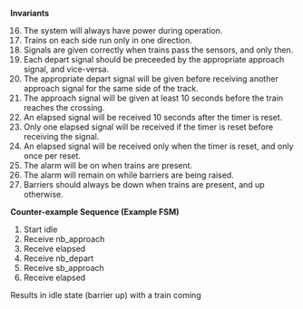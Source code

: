 **Invariants**

16. The system will always have power during operation.
17. Trains on each side run only in one direction.
18. Signals are given correctly when trains pass the sensors, and only then.
19. Each depart signal should be preceeded by the appropriate approach signal, and vice-versa.
20. The appropriate depart signal will be given before receiving another approach signal for the same side of the track.
21. The approach signal will be given at least 10 seconds before the train reaches the crossing.
22. An elapsed signal will be received 10 seconds after the timer is reset.
23. Only one elapsed signal will be received if the timer is reset before receiving the signal.
24. An elapsed signal will be received only when the timer is reset, and only once per reset.
25. The alarm will be on when trains are present.
26. The alarm will remain on while barriers are being raised.
27. Barriers should always be down when trains are present, and up otherwise.

**Counter-example Sequence (Example FSM)**

1. Start idle
1. Receive nb_approach
1. Receive elapsed
1. Receive nb_depart
1. Receive sb_approach
1. Receive elapsed

Results in idle state (barrier up) with a train coming